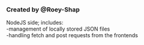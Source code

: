 ### Created by @Roey-Shap

NodeJS side; includes:\
  -management of locally stored JSON files\
  -handling fetch and post requests from the frontends

